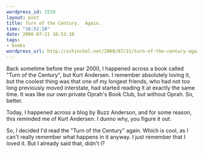 ```yaml
--- 
wordpress_id: 1510
layout: post
title: Turn of the Century.  Again.
time: "16:52:10"
date: 2008-07-21 16:52:10
tags: 
- books
wordpress_url: http://schinckel.net/2008/07/21/turn-of-the-century-again/
---
```

Back sometime before the year 2000, I happened across a book called "Turn of the Century", but Kurt Andersen. I remember absolutely loving it, but the coolest thing was that one of my longest friends, who had not too long previously moved interstate, had started reading it at exactly the same time. It was like our own private Oprah's Book Club, but without Oprah. So, better.

Today, I happened across a blog by Buzz Anderson, and for some reason, this reminded me of Kurt Andersen. I dunno why, you figure it out.

So, I decided I'd read the "Turn of the Century" again. Which is cool, as I can't really remember what happens in it anyway. I just remember that I loved it. But I already said that, didn't I?  

